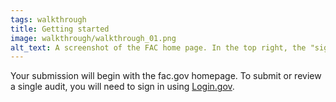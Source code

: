 ```yaml
---
tags: walkthrough
title: Getting started
image: walkthrough/walkthrough_01.png
alt_text: A screenshot of the FAC home page. In the top right, the "sign in" button.
---
```


Your submission will begin with the fac.gov homepage. To submit or review a single audit, you will need to sign in using [Login.gov](http://login.gov).
